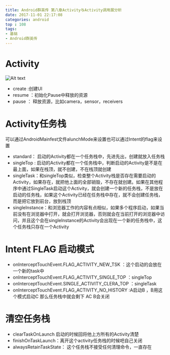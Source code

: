 ```yaml
---
title: Android群英传 第八章Activity与Activity调用展分析
date: 2017-11-01 22:17:08
categories: android
top : 108
tags:
- 基础
- Android群英传
---
```


# Activity

![Alt text](060009291302389.png "生命周期图")

*  create :创建UI
*  resume ：初始化Pause中释放的资源
*  pause  ： 释放资源，比如camera，sensor，receivers

# Activity任务栈
可以通过AndroidMainfest文件alunchMode来设置也可以通过Intent的flag来设置
* standard： 启动的Activity都在一个任务栈中，先进先出，创建就放入任务栈
* singleTop : 启动的Activity都在一个任务栈中，判断启动的Activity是不是在最上面，如果在栈顶，就不创建，不在栈顶就创建
* singleTask：和singleTop类似，检查整个Activity栈是否存在需要启动的Activity，如果存在，就把他上面的全部销毁，不存在就创建。如果在其他程序中通过SingleTask启动这个Activity，就会创建一个新的任务栈，不是放在启动的任务栈，如果这个Activity已经在任务栈中存在，就不会创建任务栈，而是把它放到前台，放到栈顶   
* singleInstance：和浏览器工作的内容有点相似，如果多个程序启动，如果当前没有在浏览器中打开，就会打开浏览器，否则就会在当前打开的浏览器中访问，并且这个会在singleInstance的Activity会出现在一个新的任务栈中，这个任务栈只存在一个Activity

# Intent FLAG 启动模式

* onInterceptTouchEvent.FLAG_ACTIVITY_NEW_TSK ：这个启动的会放在一个新的task中
* onInterceptTouchEvent.FLAG_ACTIVITY_SINGLE_TOP ：singleTop
* onInterceptTouchEvent.SINGLE_ACTIVITY_CLERA_TOP ：singleTask
* onInterceptTouchEvent.FLAG_ACTIVITY_NO_HISTORY  :A启动B ，B用这个模式启动C 那么任务栈中就会剩下 AC B会关闭

# 清空任务栈

* clearTaskOnLaunch 启动的时候回将他上方所有的Activity清楚
* finishOnTaskLaunch：离开这个activity任务栈的时候吧自己关闭
* alwaysRetainTaskState： 这个任务栈不接受任何清理命令，一直存在
